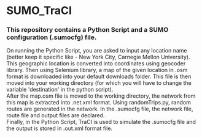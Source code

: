 # SUMO_TraCI
### This repository contains a Python Script and a SUMO configuration (.sumocfg) file. 
On running the Python Script, you are asked to input any location name (better keep it specific like - New York City, Carnegie Mellon University). This geographic location is converted into coordinates using geocoder library. Then using Selenium library, a map of the given location in .osm format is downloaded into your default downloads folder. This file is then moved into your working directory (for which you will have to change the variable 'destination' in the python script).\
After the map.osm file is moved to the working directory, the network from this map is extracted into .net.xml format. Using randomTrips.py, random routes are generated in the network. In the .sumocfg file, the network file, route file and output files are declared.\
Finally, in the Python Script, TraCI is used to simulate the .sumocfg file and the output is stored in .out.xml format file.
